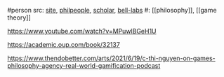 #person 
src: [site](https://objectionable.net/), [philpeople](https://philpeople.org/profiles/c-thi-nguyen), [scholar](https://scholar.google.com/citations?user=Rzc_uBIAAAAJ&hl=en), [bell-labs](https://bell-labs.co/who/cafuchs/) 
#: [[philosophy]], [[game theory]] 

https://www.youtube.com/watch?v=MPuwlBGeH1U

https://academic.oup.com/book/32137

https://www.thendobetter.com/arts/2021/6/19/c-thi-nguyen-on-games-philosophy-agency-real-world-gamification-podcast

